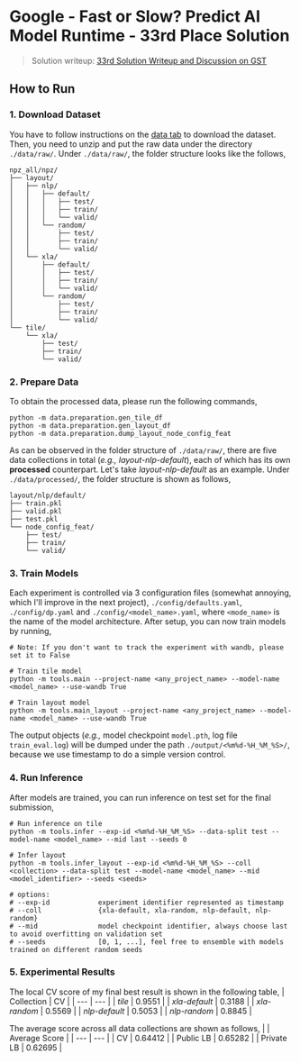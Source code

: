 # Google - Fast or Slow? Predict AI Model Runtime - 33rd Place Solution

> Solution writeup: [33rd Solution Writeup and Discussion on GST](https://www.kaggle.com/competitions/predict-ai-model-runtime/discussion/456579)

## How to Run
### 1. Download Dataset
You have to follow instructions on the [data tab](https://www.kaggle.com/competitions/predict-ai-model-runtime/data) to download the dataset. Then, you need to unzip and put the raw data under the directory `./data/raw/`. Under `./data/raw/`, the folder structure looks like the follows,
```console
npz_all/npz/
├── layout/
│   ├── nlp/
│   │   ├── default/
│   │   │   ├── test/
│   │   │   ├── train/
│   │   │   └── valid/
│   │   └── random/
│   │       ├── test/
│   │       ├── train/
│   │       └── valid/
│   └── xla/
│       ├── default/
│       │   ├── test/
│       │   ├── train/
│       │   └── valid/
│       └── random/
│           ├── test/
│           ├── train/
│           └── valid/
└── tile/
    └── xla/
        ├── test/
        ├── train/
        └── valid/
```

### 2. Prepare Data
To obtain the processed data, please run the following commands,
```
python -m data.preparation.gen_tile_df
python -m data.preparation.gen_layout_df
python -m data.preparation.dump_layout_node_config_feat
```
As can be observed in the folder structure of `./data/raw/`, there are five data collections in total (*e.g.,* *layout-nlp-default*), each of which has its own **processed** counterpart. Let's take *layout-nlp-default* as an example. Under `./data/processed/`, the folder structure is shown as follows,
```console
layout/nlp/default/
├── train.pkl
├── valid.pkl
├── test.pkl
└── node_config_feat/
    ├── test/
    ├── train/
    └── valid/
```

### 3. Train Models
Each experiment is controlled via 3 configuration files (somewhat annoying, which I'll improve in the next project), `./config/defaults.yaml`, `./config/dp.yaml` and `./config/<model_name>.yaml`, where `<mode_name>` is the name of the model architecture. After setup, you can now train models by running,
```
# Note: If you don't want to track the experiment with wandb, please set it to False

# Train tile model
python -m tools.main --project-name <any_project_name> --model-name <model_name> --use-wandb True

# Train layout model
python -m tools.main_layout --project-name <any_project_name> --model-name <model_name> --use-wandb True
```
The output objects (*e.g.,* model checkpoint `model.pth`, log file `train_eval.log`) will be dumped under the path `./output/<%m%d-%H_%M_%S>/`, because we use timestamp to do a simple version control.

### 4. Run Inference
After models are trained, you can run inference on test set for the final submission,
```
# Run inference on tile
python -m tools.infer --exp-id <%m%d-%H_%M_%S> --data-split test --model-name <model_name> --mid last --seeds 0

# Infer layout
python -m tools.infer_layout --exp-id <%m%d-%H_%M_%S> --coll <collection> --data-split test --model-name <model_name> --mid <model_identifier> --seeds <seeds>

# options:
# --exp-id            experiment identifier represented as timestamp
# --coll              {xla-default, xla-random, nlp-default, nlp-random}
# --mid               model checkpoint identifier, always choose last to avoid overfitting on validation set
# --seeds             [0, 1, ...], feel free to ensemble with models trained on different random seeds
```

### 5. Experimental Results
The local CV score of my final best result is shown in the following table,
| Collection | CV | 
| --- | --- | 
| *tile* | 0.9551 | 
| *xla-default* | 0.3188 |
| *xla-random* | 0.5569 |
| *nlp-default* | 0.5053 |
| *nlp-random* | 0.8845 |

The average score across all data collections are shown as follows,
|  | Average Score | 
| --- | --- | 
| CV | 0.64412 | 
| Public LB | 0.65282 | 
| Private LB | 0.62695 | 

